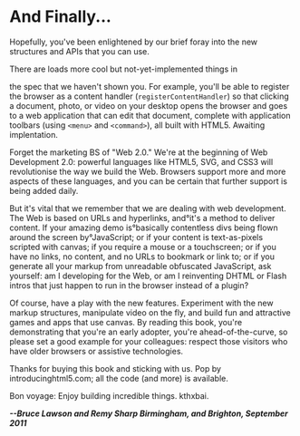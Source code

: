 # And Finally...&nbsp;

Hopefully, you've been enlightened by our brief foray into the new structures and APIs that you can use.

There are loads more cool but not-yet-implemented things in

the spec that we haven't shown you. For example, you'll be able to register the browser as a content handler (`registerContentHandler`) so that clicking a document, photo, or video on your desktop opens the browser and goes to a web application that can edit that document, complete with application toolbars (using `<menu>` and `<command>`), all built with HTML5. Awaiting implentation.

Forget the marketing BS of "Web 2.0." We're at the beginning of Web Development 2.0: powerful languages like HTML5, SVG, and CSS3 will revolutionise the way we build the Web. Browsers support more and more aspects of these languages, and you can be certain that further support is being added daily.

But it's vital that we remember that we are dealing with web development. The Web is based on URLs and hyperlinks, and°it's a method to deliver content. If your amazing demo is°basically contentless divs being flown around the screen by°JavaScript; or if your content is text-as-pixels scripted with canvas; if you require a mouse or a touchscreen; or if you have no links, no content, and no URLs to bookmark or link to; or if you generate all your markup from unreadable obfuscated JavaScript, ask yourself: am I developing for the Web, or am I reinventing DHTML or Flash intros that just happen to run in the browser instead of a plugin?

Of course, have a play with the new features. Experiment with the new markup structures, manipulate video on the fly, and build fun and attractive games and apps that use canvas. By reading this book, you're demonstrating that you're an early adopter, you're ahead-of-the-curve, so please set a good example for your colleagues: respect those visitors who have older browsers or assistive technologies.

Thanks for buying this book and sticking with us. Pop by introducinghtml5.com; all the code (and more) is available.

Bon voyage: Enjoy building incredible things. kthxbai.

***--Bruce Lawson and Remy Sharp Birmingham, and Brighton, September 2011***